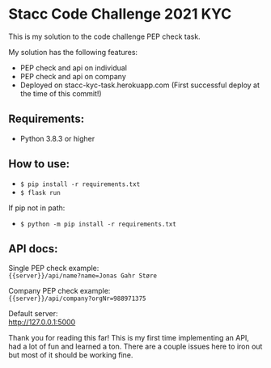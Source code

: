 # Stacc Code Challenge 2021 KYC

This is my solution to the code challenge PEP check task.  

My solution has the following features:  
- PEP check and api on individual
- PEP check and api on company
- Deployed on stacc-kyc-task.herokuapp.com (First successful deploy at the time of this commit!)  


## Requirements:
- Python 3.8.3 or higher


## How to use:
- `$ pip install -r requirements.txt`
- `$ flask run`

If pip not in path:
- `$ python -m pip install -r requirements.txt`


## API docs:  

Single PEP check example:  
`{{server}}/api/name?name=Jonas Gahr Støre`  

Company PEP check example:  
`{{server}}/api/company?orgNr=988971375`  

Default server:  
http://127.0.0.1:5000  


Thank you for reading this far! This is my first time implementing an API, had a lot of fun and learned a ton. There are a couple issues here to iron out but most of it should be working fine.
